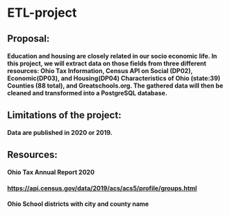 # ETL-project

## Proposal:

#### Education and housing are closely related in our socio economic life. In this project, we will extract data on those fields from three different resources: Ohio Tax Information, Census API on Social (DP02), Economic(DP03), and Housing(DP04) Characteristics of Ohio (state:39) Counties (88 total), and Greatschools.org. The gathered data will then be cleaned and transformed into a PostgreSQL database.

## Limitations of the project:

#### Data are published in 2020 or 2019.

## Resources:

#### Ohio Tax Annual Report 2020

#### https://api.census.gov/data/2019/acs/acs5/profile/groups.html

#### Ohio School districts with city and county name
